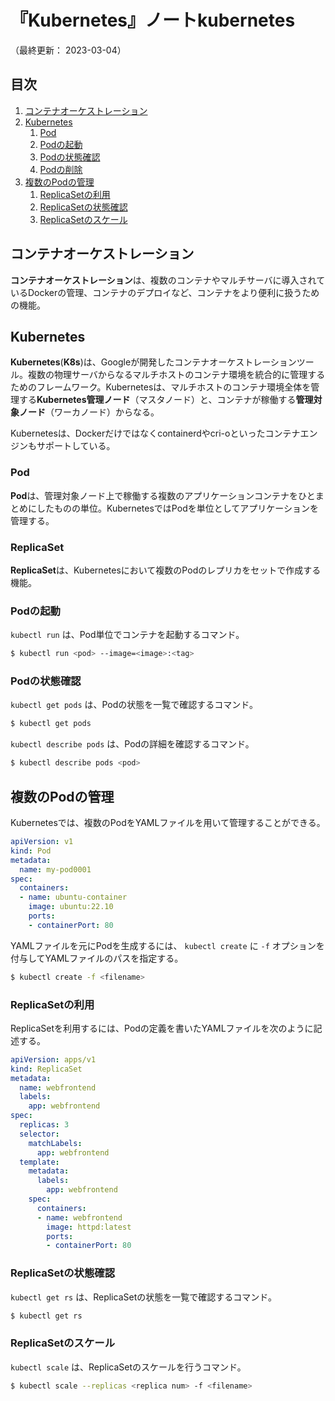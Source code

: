 # 『Kubernetes』ノートkubernetes

（最終更新： 2023-03-04）


## 目次

1. [コンテナオーケストレーション](#コンテナオーケストレーション)
1. [Kubernetes](#kubernetes)
	1. [Pod](#pod)
	1. [Podの起動](#podの起動)
	1. [Podの状態確認](#podの状態確認)
	1. [Podの削除](#podの削除)
1. [複数のPodの管理](#複数のpodの管理)
	1. [ReplicaSetの利用](#replicasetの利用)
	1. [ReplicaSetの状態確認](#replicasetの状態確認)
	1. [ReplicaSetのスケール](#replicasetのスケール)


## コンテナオーケストレーション

**コンテナオーケストレーション**は、複数のコンテナやマルチサーバに導入されているDockerの管理、コンテナのデプロイなど、コンテナをより便利に扱うための機能。


## Kubernetes

**Kubernetes**(**K8s**)は、Googleが開発したコンテナオーケストレーションツール。複数の物理サーバからなるマルチホストのコンテナ環境を統合的に管理するためのフレームワーク。Kubernetesは、マルチホストのコンテナ環境全体を管理する**Kubernetes管理ノード**（マスタノード）と、コンテナが稼働する**管理対象ノード**（ワーカノード）からなる。

Kubernetesは、Dockerだけではなくcontainerdやcri-oといったコンテナエンジンもサポートしている。

### Pod

**Pod**は、管理対象ノード上で稼働する複数のアプリケーションコンテナをひとまとめにしたものの単位。KubernetesではPodを単位としてアプリケーションを管理する。

### ReplicaSet

**ReplicaSet**は、Kubernetesにおいて複数のPodのレプリカをセットで作成する機能。

### Podの起動

`kubectl run` は、Pod単位でコンテナを起動するコマンド。

```sh
$ kubectl run <pod> --image=<image>:<tag>
```

### Podの状態確認

`kubectl get pods` は、Podの状態を一覧で確認するコマンド。

```sh
$ kubectl get pods
```

`kubectl describe pods` は、Podの詳細を確認するコマンド。

```sh
$ kubectl describe pods <pod>
```


## 複数のPodの管理

Kubernetesでは、複数のPodをYAMLファイルを用いて管理することができる。

```yaml
apiVersion: v1
kind: Pod
metadata:
  name: my-pod0001
spec:
  containers:
  - name: ubuntu-container
    image: ubuntu:22.10
    ports:
    - containerPort: 80
```

YAMLファイルを元にPodを生成するには、 `kubectl create` に `-f` オプションを付与してYAMLファイルのパスを指定する。

```sh
$ kubectl create -f <filename>
```

### ReplicaSetの利用

ReplicaSetを利用するには、Podの定義を書いたYAMLファイルを次のように記述する。

```yaml
apiVersion: apps/v1
kind: ReplicaSet
metadata:
  name: webfrontend
  labels:
    app: webfrontend
spec:
  replicas: 3
  selector:
    matchLabels:
      app: webfrontend
  template:
    metadata:
      labels:
        app: webfrontend
    spec:
      containers:
      - name: webfrontend
        image: httpd:latest
        ports:
        - containerPort: 80
```

### ReplicaSetの状態確認

`kubectl get rs` は、ReplicaSetの状態を一覧で確認するコマンド。

```sh
$ kubectl get rs
```

### ReplicaSetのスケール

`kubectl scale` は、ReplicaSetのスケールを行うコマンド。

```sh
$ kubectl scale --replicas <replica num> -f <filename>
```
